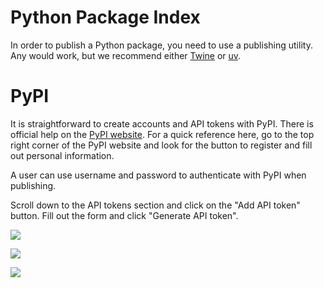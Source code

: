 # Python Package Index

In order to publish a Python package, you need to use a publishing utility. Any would work, but we recommend either [Twine](https://twine.readthedocs.io/en/stable/) or [uv](https://docs.astral.sh/uv/guides/package/#publishing-your-package).

# PyPI

It is straightforward to create accounts and API tokens with PyPI. There is official help on the [PyPI website](https://pypi.org/help/). For a quick reference here, go to the top right corner of the PyPI website and look for the button to register and fill out personal information.

A user can use username and password to authenticate with PyPI when publishing.

Scroll down to the API tokens section and click on the "Add API token" button. Fill out the form and click "Generate API token".

![](https://custom_components/pypi_register.png)

![](https://custom_components/pypi_account_settings.png)

![](https://custom_components/pypi_api_tokens.png)